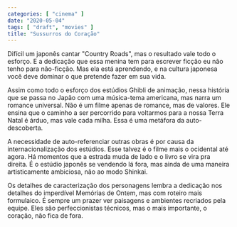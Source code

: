 ```yaml
---
categories: [ "cinema" ]
date: "2020-05-04"
tags: [ "draft", "movies" ]
title: "Sussurros do Coração"
---
```

Difícil um japonês cantar "Country Roads", mas o resultado vale todo
o esforço. E a dedicação que essa menina tem para escrever ficção
eu não tenho para não-ficção. Mas ela está aprendendo, e na cultura
japonesa você deve dominar o que pretende fazer em sua vida.

Assim como todo o esforço dos estúdios Ghibli de animação, nessa
história que se passa no Japão com uma música-tema americana, mas
narra um romance universal. Não é um filme apenas de romance, mas de
valores. Ele ensina que o caminho a ser percorrido para voltarmos para a
nossa Terra Natal é árduo, mas vale cada milha. Essa é uma metáfora
da auto-descoberta.

A necessidade de auto-referenciar outras obras é por causa da
internacionalização dos estúdios. Esse talvez é o filme mais o
ocidental até agora. Há momentos que a estrada muda de lado e o livro
se vira pra direita. É o estúdio japonês se vendendo lá fora, mas
ainda de uma maneira artisticamente ambiciosa, não ao modo Shinkai.

Os detalhes de caracterização dos personagens lembra a dedicação
nos detalhes do imperdível Memórias de Ontem, mas com roteiro mais
formulaico. É sempre um prazer ver paisagens e ambientes recriados
pela equipe. Eles são perfeccionistas técnicos, mas o mais importante,
o coração, não fica de fora.
